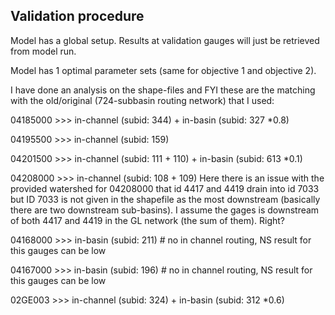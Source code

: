 ## Validation procedure

Model has a global setup. Results at validation gauges will just be
retrieved from model run.

Model has 1 optimal parameter sets (same for objective 1 and objective
2).

I have done an analysis on the shape-files and FYI these are the
matching with the old/original (724-subbasin routing network) that I
used: 

04185000  >>> in-channel (subid: 344) + in-basin (subid: 327 *0.8)

04195500  >>> in-channel (subid: 159) 

04201500  >>> in-channel (subid: 111 + 110) +  in-basin (subid: 613 *0.1)

04208000  >>> in-channel (subid: 108 + 109)
Here there is an issue with the provided watershed for 04208000 that
id 4417 and 4419 drain into id 7033 but ID 7033 is not given in the
shapefile as the most downstream (basically there are two downstream
sub-basins). I assume the gages is downstream of both 4417 and 4419 in
the GL network (the sum of them). Right? 

04168000  >>> in-basin (subid: 211)  # no in channel routing, NS
result for this gauges can be low 

04167000  >>> in-basin (subid: 196)  # no in channel routing, NS
result for this gauges can be low 

02GE003   >>> in-channel (subid: 324) + in-basin (subid: 312 *0.6)
